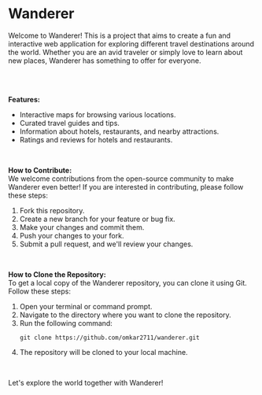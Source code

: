 <!-- Heading -->
<h1>Wanderer</h1>

<!-- Information -->
<p>
  Welcome to Wanderer! This is a project that aims to create a fun and interactive web application for exploring different travel destinations around the world. Whether you are an avid traveler or simply love to learn about new places, Wanderer has something to offer for everyone.

  <br><br>

  <strong>Features:</strong>
   <ul>
    <li>Interactive maps for browsing various locations.</li>
    <li>Curated travel guides and tips.</li>
    <li>Information about hotels, restaurants, and nearby attractions.</li>
    <li>Ratings and reviews for hotels and restaurants.</li>
  </ul>

  <br>

  <strong>How to Contribute:</strong>
  <br>
  We welcome contributions from the open-source community to make Wanderer even better! If you are interested in contributing, please follow these steps:
  <ol>
    <li>Fork this repository.</li>
    <li>Create a new branch for your feature or bug fix.</li>
    <li>Make your changes and commit them.</li>
    <li>Push your changes to your fork.</li>
    <li>Submit a pull request, and we'll review your changes.</li>
  </ol>

  <br>

  <strong>How to Clone the Repository:</strong>
  <br>
  To get a local copy of the Wanderer repository, you can clone it using Git. Follow these steps:
  <ol>
    <li>Open your terminal or command prompt.</li>
    <li>Navigate to the directory where you want to clone the repository.</li>
    <li>Run the following command:
      <pre><code>git clone https://github.com/omkar2711/wanderer.git</code></pre>
      </li>
    <li>The repository will be cloned to your local machine.</li>
  </ol>


  <br>

  Let's explore the world together with Wanderer!
</p>
